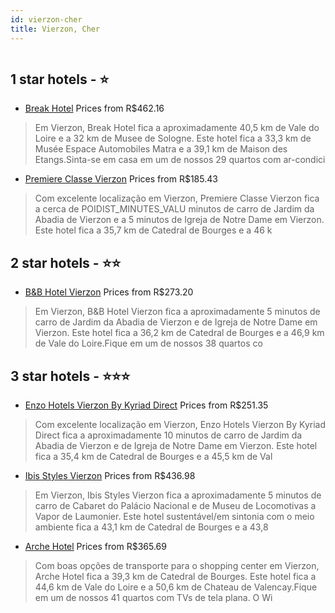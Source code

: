 ```yaml
---
id: vierzon-cher
title: Vierzon, Cher
---
```


<center><img src="https://i.travelapi.com/hotels/1000000/10000/9800/9798/b22d1137_z.jpg" alt="" /></center>


##  1 star hotels - ⭐️

-    [Break Hotel](https://www.hurb.com/br/aud/https://www.hurb.com/br/hotels/vierzoneak-hotel-HT-GYOF?cmp=18055) Prices from R$462.16
   > Em Vierzon, Break Hotel fica a aproximadamente 40,5 km de Vale do Loire e a 32 km de Musee de Sologne.  Este hotel fica a 33,3 km de Musée Espace Automobiles Matra e a 39,1 km de Maison des Etangs.Sinta-se em casa em um de nossos 29 quartos com ar-condici
-    [Premiere Classe Vierzon](https://www.hurb.com/br/aud/https://www.hurb.com/br/hotels/vierzon/premiere-classe-vierzon-HT-Z1TH?cmp=18055) Prices from R$185.43
   > Com excelente localização em Vierzon, Premiere Classe Vierzon fica a cerca de POIDIST_MINUTES_VALU minutos de carro de Jardim da Abadia de Vierzon e a 5 minutos de Igreja de Notre Dame em Vierzon.  Este hotel fica a 35,7 km de Catedral de Bourges e a 46 k

##  2 star hotels - ⭐️⭐️

-    [B&B Hotel Vierzon](https://www.hurb.com/br/aud/https://www.hurb.com/br/hotels/vierzon/b-b-hotel-vierzon-HT-TROO?cmp=18055) Prices from R$273.20
   > Em Vierzon, B&B Hotel Vierzon fica a aproximadamente 5 minutos de carro de Jardim da Abadia de Vierzon e de Igreja de Notre Dame em Vierzon.  Este hotel fica a 36,2 km de Catedral de Bourges e a 46,9 km de Vale do Loire.Fique em um de nossos 38 quartos co

##  3 star hotels - ⭐️⭐️⭐️

-    [Enzo Hotels Vierzon By Kyriad Direct](https://www.hurb.com/br/aud/https://www.hurb.com/br/hotels/vierzon/enzo-hotels-vierzon-by-kyriad-direct-HT-LHA5?cmp=18055) Prices from R$251.35
   > Com excelente localização em Vierzon, Enzo Hotels Vierzon By Kyriad Direct fica a aproximadamente 10 minutos de carro de Jardim da Abadia de Vierzon e de Igreja de Notre Dame em Vierzon.  Este hotel fica a 35,4 km de Catedral de Bourges e a 45,5 km de Val
-    [Ibis Styles Vierzon](https://www.hurb.com/br/aud/https://www.hurb.com/br/hotels/vierzon/ibis-styles-vierzon-HT-2ZIQ?cmp=18055) Prices from R$436.98
   > Em Vierzon, Ibis Styles Vierzon fica a aproximadamente 5 minutos de carro de Cabaret do Palácio Nacional e de Museu de Locomotivas a Vapor de Laumonier.  Este hotel sustentável/em sintonia com o meio ambiente fica a 43,1 km de Catedral de Bourges e a 43,8
-    [Arche Hotel](https://www.hurb.com/br/aud/https://www.hurb.com/br/hotels/vierzon/arche-hotel-HT-IRYN?cmp=18055) Prices from R$365.69
   > Com boas opções de transporte para o shopping center em Vierzon, Arche Hotel fica a 39,3 km de Catedral de Bourges.  Este hotel fica a 44,6 km de Vale do Loire e a 50,6 km de Chateau de Valencay.Fique em um de nossos 41 quartos com TVs de tela plana. O Wi
